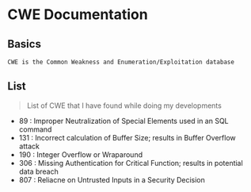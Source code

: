# CWE Documentation

## Basics
```
CWE is the Common Weakness and Enumeration/Exploitation database
```

## List
> List of CWE that I have found while doing my developments
- 89  : Improper Neutralization of Special Elements used in an SQL command
- 131 : Incorrect calculation of Buffer Size; results in Buffer Overflow attack
- 190 : Integer Overflow or Wraparound
- 306 : Missing Authentication for Critical Function; results in potential data breach
- 807 : Reliacne on Untrusted Inputs in a Security Decision
